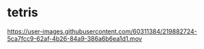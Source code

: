 # tetris

https://user-images.githubusercontent.com/60311384/219882724-5ca7fcc9-62af-4b26-84a9-386a6b6ea1d1.mov

